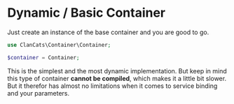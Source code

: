 # Dynamic / Basic Container 

Just create an instance of the base container and you are good to go.

```php
use ClanCats\Container\Container;

$container = Container;
```

This is the simplest and the most dynamic implementation. But keep in mind this type of container **cannot be compiled**, which makes it a little bit slower. But it therefor has almost no limitations when it comes to service binding and your parameters.
